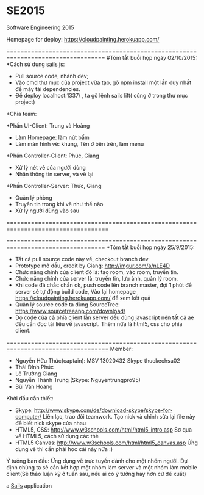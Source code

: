 # SE2015
Software Engineering 2015 

Homepage for deploy: https://cloudpainting.herokuapp.com/

==================================================================================
#Tóm tắt buổi họp ngày 02/10/2015: 
*Cách sử dụng sails js:
- Pull source code, nhánh dev;
- Vào cmd thư mục của project vừa tạo, gõ npm install một lần duy nhất để máy tải dependencies.
- Để deploy localhost:1337/ , ta gõ lệnh sails lift( cũng ở trong thư mục project)

*Chia team: 

*Phần UI-Client: Trung và Hoàng
- Làm Homepage:	làm nút bấm
- Làm màn hình vẽ: 	khung, Tên ở bên trên, làm menu

*Phần Controller-Client: Phúc, Giang
- Xử lý nét vẽ của người dùng
- Nhận thông tin server, và vẽ lại

*Phần Controller-Server: Thức, Giang
- Quản lý phòng
- Truyền tin trong khi vẽ như thế nào
- Xử lý người dùng vào sau

===================================================================================


==================================================================================
*Tóm tắt buổi họp ngày 25/9/2015: 
- Tất cả pull source code này về, checkout branch dev
- Prototype mở đầu, credit by Giang: http://imgur.com/a/nLE4D
- Chức năng chính của client đó là: tạo room, vào room, truyền tin.
- Chức năng chính của server là: truyền tin, lưu ảnh, quản lý room.
- Khi code đã chắc chắn ok, push code lên branch master, đợi 1 phút để server sẽ tự động build code, 
    Vào lại homepage https://cloudpainting.herokuapp.com/ để xem kết quả
- Quản lý source code ta dùng SourceTree: https://www.sourcetreeapp.com/download/
- Do code của cả phía client lẫn server đều dùng javascript nên tất cả ae đều cần đọc tài liệu về javascript. Thêm nữa là html5, css cho phía client. 


===================================================================================
Member:
- Nguyễn Hữu Thức(captain): MSV 13020432     Skype thuckechsu02 
- Thái Đính Phúc
- Lê Trường Giang
- Nguyễn Thành Trung (Skype: Nguyentrungpro95)
- Bùi Văn Hoàng

Khởi đầu cần thiết:
- Skype: http://www.skype.com/de/download-skype/skype-for-computer/
    Liên lạc, trao đổi teamwork. Tạo nick và chỉnh sửa lại file này để biết nick skype của nhau
- HTML5, CSS: http://www.w3schools.com/html/html5_intro.asp
    Sơ qua về HTML5, cách sử dụng các thẻ
- HTML5 Canvas: http://www.w3schools.com/html/html5_canvas.asp
    Ứng dụng vẽ thì cần phải học cái này nữa :)
    
Ý tưởng ban đầu: Ứng dụng vẽ trực tuyến dành cho một nhóm người. Dự định chúng ta sẽ cần kết hợp một nhóm làm server và một nhóm làm mobile client(Sẽ thảo luận kỹ ở tuần sau, nếu ai có ý tưởng hay hơn cứ đề xuất)


a [Sails](http://sailsjs.org) application
